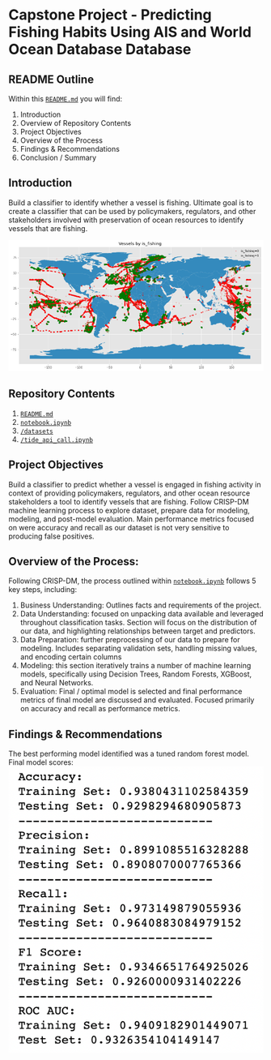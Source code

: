 # Capstone Project - Predicting Fishing Habits Using AIS and World Ocean Database Database
## README Outline
Within this [`README.md`](/README.md) you will find:
1. Introduction
2. Overview of Repository Contents
3. Project Objectives
4. Overview of the Process
5. Findings & Recommendations   
6. Conclusion / Summary

## Introduction
Build a classifier to identify whether a vessel is fishing.  Ultimate goal is to create a classifier that can be used by policymakers, regulators, and other stakeholders involved with preservation of ocean resources to identify vessels that are fishing.  

![`Vessels Plotted by Label`](/readme_imgs/map.png)

## Repository Contents
1. [`README.md`](/README.md)
2. [`notebook.ipynb`](/notebook.ipynb)
3. [`/datasets`](/datasets)
4. [`/tide_api_call.ipynb`](/tide_api_call.ipynb)

## Project Objectives
Build a classifier to predict whether a vessel is engaged in fishing activity in context of providing policymakers, regulators, and other ocean resource stakeholders a tool to identify vessels that are fishing.  Follow CRISP-DM machine learning process to explore dataset, prepare data for modeling, modeling, and post-model evaluation. Main performance metrics focused on were accuracy and recall as our dataset is not very sensitive to producing false positives.

## Overview of the Process:
Following CRISP-DM, the process outlined within [`notebook.ipynb`](/notebook.ipynb) follows 5 key steps, including:
1. Business Understanding: Outlines facts and requirements of the project.
2. Data Understanding: focused on unpacking data available and leveraged throughout classification tasks. Section will focus on the distribution of our data, and highlighting relationships between target and predictors.
3. Data Preparation: further preprocessing of our data to prepare for modeling.  Includes separating validation sets, handling missing values, and encoding certain columns
4. Modeling: this section iteratively trains a number of machine learning models, specifically using Decision Trees, Random Forests, XGBoost, and Neural Networks.
5. Evaluation: Final / optimal model is selected and final performance metrics of final model are discussed and evaluated.  Focused primarily on accuracy and recall as performance metrics.

## Findings & Recommendations
The best performing model identified was a tuned random forest model.  Final model scores:
![`Scores`](/readme_imgs/scores.png)
